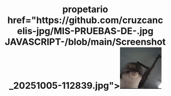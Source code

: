 <h1 align="center"Pruebas de Javascript</h1>
propetario
href="https://github.com/cruzcancelis-jpg/MIS-PRUEBAS-DE-.jpg JAVASCRIPT-/blob/main/Screenshot_20251005-112839.jpg"><img src="https://github.com/cruzcancelis-jpg/MIS-PRUEBAS-DE-JAVASCRIPT-/blob/main/Screenshot_20251005-112839.jpg" width="130" height="130" alt="
ⁱᵃᵐ|𝔇ĕ𝐬†𝓻⊙γ𒆜"/></a>
